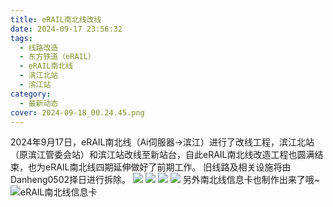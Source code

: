 ```yaml
---
title: eRAIL南北线改线
date: 2024-09-17 23:56:32
tags:
  - 线路改造
  - 东方铁道（eRAIL）
  - eRAIL南北线
  - 滨江北站
  - 滨江站
category:
  - 最新动态
cover: 2024-09-18_00.24.45.png
---
```

2024年9月17日，eRAIL南北线（Ai伺服器→滨江）进行了改线工程，滨江北站（原滨江管委会站）和滨江站改线至新站台，自此eRAIL南北线改造工程也圆满结束，也为eRAIL南北线四期延伸做好了前期工作。
旧线路及相关设施将由Danheng0502择日进行拆除。
![](https://r2-image.kivotosrailway.com/2025/05/01/681381dc97d4a.png)
![](https://r2-image.kivotosrailway.com/2025/05/01/681381f3e0c10.png)
![](https://r2-image.kivotosrailway.com/2025/05/01/6813820c3ca08.png)
![](https://r2-image.kivotosrailway.com/2025/05/01/6813821f12584.png)
另外南北线信息卡也制作出来了哦~
![eRAIL南北线信息卡](https://r2-image.kivotosrailway.com/2025/05/01/6813822ecb0f7.png)